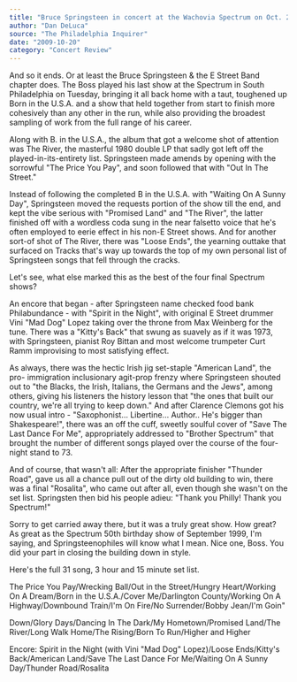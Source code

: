 ```yaml
---
title: "Bruce Springsteen in concert at the Wachovia Spectrum on Oct. 20, 2009."
author: "Dan DeLuca"
source: "The Philadelphia Inquirer"
date: "2009-10-20"
category: "Concert Review"
---
```


And so it ends. Or at least the Bruce Springsteen & the E Street Band chapter does. The Boss played his last show at the Spectrum in South Philadelphia on Tuesday, bringing it all back home with a taut, toughened up Born in the U.S.A. and a show that held together from start to finish more cohesively than any other in the run, while also providing the broadest sampling of work from the full range of his career.

Along with B. in the U.S.A., the album that got a welcome shot of attention was The River, the masterful 1980 double LP that sadly got left off the played-in-its-entirety list. Springsteen made amends by opening with the sorrowful "The Price You Pay", and soon followed that with "Out In The Street."

Instead of following the completed B in the U.S.A. with "Waiting On A Sunny Day", Springsteen moved the requests portion of the show till the end, and kept the vibe serious with "Promised Land" and "The River", the latter finished off with a wordless coda sung in the near falsetto voice that he's often employed to eerie effect in his non-E Street shows. And for another sort-of shot of The River, there was "Loose Ends", the yearning outtake that surfaced on Tracks that's way up towards the top of my own personal list of Springsteen songs that fell through the cracks.

Let's see, what else marked this as the best of the four final Spectrum shows?

An encore that began - after Springsteen name checked food bank Philabundance - with "Spirit in the Night", with original E Street drummer Vini "Mad Dog" Lopez taking over the throne from Max Weinberg for the tune. There was a "Kitty's Back" that swung as suavely as if it was 1973, with Springsteen, pianist Roy Bittan and most welcome trumpeter Curt Ramm improvising to most satisfying effect.

As always, there was the hectic Irish jig set-staple "American Land", the pro- immigration inclusionary agit-prop frenzy where Springsteen shouted out to "the Blacks, the Irish, Italians, the Germans and the Jews", among others, giving his listeners the history lesson that "the ones that built our country, we're all trying to keep down." And after Clarence Clemons got his now usual intro - "Saxophonist... Libertine... Author.. He's bigger than Shakespeare!", there was an off the cuff, sweetly soulful cover of "Save The Last Dance For Me", appropriately addressed to "Brother Spectrum" that brought the number of different songs played over the course of the four-night stand to 73.

And of course, that wasn't all: After the appropriate finisher "Thunder Road", gave us all a chance pull out of the dirty old building to win, there was a final "Rosalita", who came out after all, even though she wasn't on the set list. Springsten then bid his people adieu: "Thank you Philly! Thank you Spectrum!"

Sorry to get carried away there, but it was a truly great show. How great? As great as the Spectrum 50th birthday show of September 1999, I'm saying, and Springsteenophiles will know what I mean. Nice one, Boss. You did your part in closing the building down in style.

Here's the full 31 song, 3 hour and 15 minute set list.

The Price You Pay/Wrecking Ball/Out in the Street/Hungry Heart/Working On A Dream/Born in the U.S.A./Cover Me/Darlington County/Working On A Highway/Downbound Train/I'm On Fire/No Surrender/Bobby Jean/I'm Goin"

Down/Glory Days/Dancing In The Dark/My Hometown/Promised Land/The River/Long Walk Home/The Rising/Born To Run/Higher and Higher

Encore: Spirit in the Night (with Vini "Mad Dog" Lopez)/Loose Ends/Kitty's Back/American Land/Save The Last Dance For Me/Waiting On A Sunny Day/Thunder Road/Rosalita